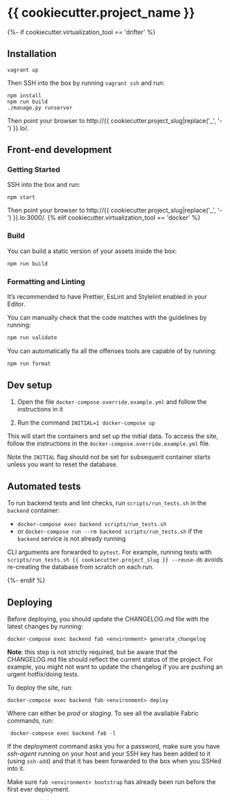 {{ cookiecutter.project_name }}
=======
{%- if cookiecutter.virtualization_tool == 'drifter' %}

## Installation

```
vagrant up
```

Then SSH into the box by running `vagrant ssh` and run:

```
npm install
npm run build
./manage.py runserver
```

Then point your browser to http://{{ cookiecutter.project_slug|replace('_', '-') }}.lo/.

## Front-end development

### Getting Started

SSH into the box and run:

```
npm start
```

Then point your browser to http://{{ cookiecutter.project_slug|replace('_', '-') }}.lo:3000/.
{% elif cookiecutter.virtualization_tool == 'docker' %}

### Build

You can build a static version of your assets inside the box:

```bash
npm run build
```

### Formatting and Linting

It’s recommended to have Prettier, EsLint and Stylelint enabled in your Editor.

You can manually check that the code matches with the guidelines by running:

```bash
npm run validate
```

You can automatically fix all the offenses tools are capable of by running:

```bash
npm run format
```

## Dev setup

1. Open the file `docker-compose.override.example.yml` and follow the instructions in it

2. Run the command `INITIAL=1 docker-compose up`

This will start the containers and set up the initial data. To access the site,
follow the instructions in the `docker-compose.override.example.yml` file.

Note the `INITIAL` flag should not be set for subsequent container starts unless
you want to reset the database.

## Automated tests

To run backend tests and lint checks, run `scripts/run_tests.sh` in the `backend` container:
* `docker-compose exec backend scripts/run_tests.sh`
* or `docker-compose run --rm backend scripts/run_tests.sh` if the `backend` service is not already running

CLI arguments are forwarded to `pytest`.
For example, running tests with `scripts/run_tests.sh {{ cookiecutter.project_slug }} --reuse-db` avoids
re-creating the database from scratch on each run.

{%- endif %}

## Deploying


Before deploying, you should update the CHANGELOG.md file with the latest changes by running:
 ```
 docker-compose exec backend fab <environment> generate_changelog
```

**Note**: this step is not strictly required, but be aware that the CHANGELOG.md file should reflect the current status
of the project. For example, you might not want to update the changelog if you are pushing an urgent hotfix/doing tests.


To deploy the site, run:
 ```
 docker-compose exec backend fab <environment> deploy
```

Where _<environment>_ can either be _prod_ or _staging_. To see all the available Fabric commands, run:

```
 docker-compose exec backend fab -l
```

If the deployment command asks you for a password, make sure you have _ssh-agent_ running on your host and your SSH key
has been added to it (using `ssh-add`) and that it has been forwarded to the box when you SSHed into it.

Make sure `fab <environment> bootstrap` has already been run before the first ever deployment.

